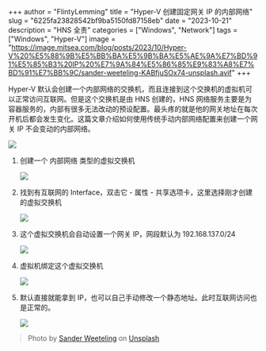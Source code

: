 +++
author = "FlintyLemming"
title = "Hyper-V 创建固定网关 IP 的内部网络"
slug = "6225fa23828542bf9ba5150fd87158eb"
date = "2023-10-21"
description = "HNS 全责"
categories = ["Windows", "Network"]
tags = ["Windows", "Hyper-V"]
image = "https://image.mitsea.com/blog/posts/2023/10/Hyper-V%20%E5%88%9B%E5%BB%BA%E5%9B%BA%E5%AE%9A%E7%BD%91%E5%85%B3%20IP%20%E7%9A%84%E5%86%85%E9%83%A8%E7%BD%91%E7%BB%9C/sander-weeteling-KABfjuSOx74-unsplash.avif"
+++

Hyper-V 默认会创建一个内部网络的交换机，而且连接到这个交换机的虚拟机可以正常访问互联网。但是这个交换机是由 HNS 创建的，HNS 网络服务主要是为容器服务的，内部有很多无法改动的预设配置。最头疼的就是他的网关地址在每次开机后都会发生变化。这篇文章介绍如何使用传统手动内部网络配置来创建一个网关 IP 不会变动的内部网络。

![](https://image.mitsea.com/blog/posts/2023/10/Hyper-V%20%E5%88%9B%E5%BB%BA%E5%9B%BA%E5%AE%9A%E7%BD%91%E5%85%B3%20IP%20%E7%9A%84%E5%86%85%E9%83%A8%E7%BD%91%E7%BB%9C/Untitled.avif)

1. 创建一个 内部网络 类型的虚拟交换机

    ![](https://image.mitsea.com/blog/posts/2023/10/Hyper-V%20%E5%88%9B%E5%BB%BA%E5%9B%BA%E5%AE%9A%E7%BD%91%E5%85%B3%20IP%20%E7%9A%84%E5%86%85%E9%83%A8%E7%BD%91%E7%BB%9C/Untitled%201.avif)

2. 找到有互联网的 Interface，双击它 - 属性 - 共享选项卡，这里选择刚才创建的虚拟交换机

    ![](https://image.mitsea.com/blog/posts/2023/10/Hyper-V%20%E5%88%9B%E5%BB%BA%E5%9B%BA%E5%AE%9A%E7%BD%91%E5%85%B3%20IP%20%E7%9A%84%E5%86%85%E9%83%A8%E7%BD%91%E7%BB%9C/Untitled%202.avif)

3. 这个虚拟交换机会自动设置一个网关 IP，网段默认为 192.168.137.0/24

    ![](https://image.mitsea.com/blog/posts/2023/10/Hyper-V%20%E5%88%9B%E5%BB%BA%E5%9B%BA%E5%AE%9A%E7%BD%91%E5%85%B3%20IP%20%E7%9A%84%E5%86%85%E9%83%A8%E7%BD%91%E7%BB%9C/Untitled%203.avif)

4. 虚拟机绑定这个虚拟交换机

    ![](https://image.mitsea.com/blog/posts/2023/10/Hyper-V%20%E5%88%9B%E5%BB%BA%E5%9B%BA%E5%AE%9A%E7%BD%91%E5%85%B3%20IP%20%E7%9A%84%E5%86%85%E9%83%A8%E7%BD%91%E7%BB%9C/Untitled%204.avif)

5. 默认直接就能拿到 IP，也可以自己手动修改一个静态地址。此时互联网访问也是正常的。

    ![](https://image.mitsea.com/blog/posts/2023/10/Hyper-V%20%E5%88%9B%E5%BB%BA%E5%9B%BA%E5%AE%9A%E7%BD%91%E5%85%B3%20IP%20%E7%9A%84%E5%86%85%E9%83%A8%E7%BD%91%E7%BB%9C/Untitled%205.avif)

> Photo by [Sander Weeteling](https://unsplash.com/@sanderweeteling?utm_content=creditCopyText&utm_medium=referral&utm_source=unsplash) on [Unsplash](https://unsplash.com/photos/teal-bookeh-lights-KABfjuSOx74?utm_content=creditCopyText&utm_medium=referral&utm_source=unsplash)
  